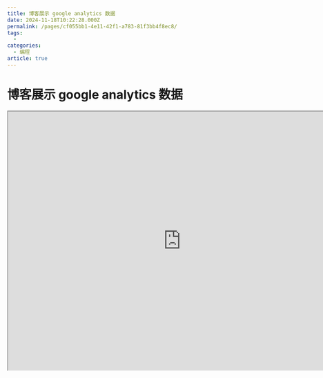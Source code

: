 ```yaml
---
title: 博客展示 google analytics 数据
date: 2024-11-18T10:22:28.000Z
permalink: /pages/cf055bb1-4e11-42f1-a783-81f3bb4f8ec8/
tags:
  - 
categories:
  - 编程
article: true
---
```


# 博客展示 google analytics 数据

<iframe width="800" height="600" src="https://lookerstudio.google.com/embed/reporting/6054b482-a054-42f9-870d-3fe15faeb78f/page/IpdTE" />

---

## 相关

- 想法起源 [别人的博客](https://us.umami.is/share/GET5ziHWklwtGWK0/zsh.xlog.app), 看起来很酷，还能显示当前人数。
- 在 docusaurus 或者 markdown 中博客展示 google analysis 数据
- 目前好像没有相关项目 可以做个类似 display card 的东西
- 使用默认的 [google analytics](https://analytics.google.com/) 查看数据
- [lookerstudio](https://lookerstudio.google.com/) 可以调用 google analytics 并展示，但是自带的模板库没有使用最新的 API。
  - [报告地址](https://lookerstudio.google.com/reporting/6054b482-a054-42f9-870d-3fe15faeb78f/page/IpdTE/edit)
  - [embed](https://lookerstudio.google.com/embed/reporting/6054b482-a054-42f9-870d-3fe15faeb78f/page/IpdTE)
  - 右上角分享 - 复制代码后 需要删除部分代码
  - 暂时不能实现的功能
    - [ ] 不能显示当前再看的人数

```html
<!-- 代码参考 -->
 <iframe width="800" height="600" src="https://lookerstudio.google.com/embed/reporting/6054b482-a054-42f9-870d-3fe15faeb78f/page/IpdTE">
```

---
